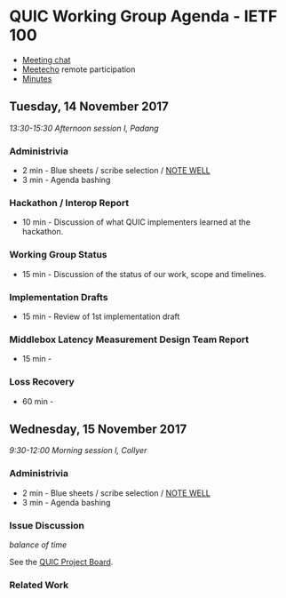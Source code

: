 # QUIC Working Group Agenda - IETF 100

* [Meeting chat](xmpp:quic@jabber.ietf.org?join)
* [Meetecho](http://www.meetecho.com/ietf100/quic) remote participation
* [Minutes](http://etherpad.tools.ietf.org:9000/p/notes-ietf-100-quic)



## Tuesday, 14 November 2017

_13:30-15:30	Afternoon session I, Padang_

### Administrivia

* 2 min - Blue sheets / scribe selection / [NOTE WELL](https://www.ietf.org/about/note-well.html)
* 3 min - Agenda bashing

### Hackathon / Interop Report

* 10 min - Discussion of what QUIC implementers learned at the hackathon.

### Working Group Status

* 15 min - Discussion of the status of our work, scope and timelines.

### Implementation Drafts

* 15 min - Review of 1st implementation draft

### Middlebox Latency Measurement Design Team Report

* 15 min - 

### Loss Recovery

* 60 min - 



## Wednesday, 15 November 2017

_9:30-12:00	Morning session I, Collyer_

### Administrivia

* 2 min - Blue sheets / scribe selection / [NOTE WELL](https://www.ietf.org/about/note-well.html)
* 3 min - Agenda bashing

### Issue Discussion

*balance of time*

See the [QUIC Project Board](https://github.com/quicwg/base-drafts/projects/2).

### Related Work


